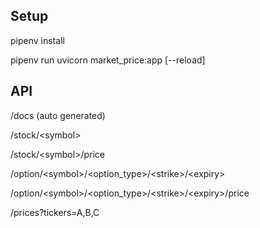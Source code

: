 ## Setup

pipenv install

pipenv run uvicorn market_price:app [--reload]

## API

/docs (auto generated)

/stock/\<symbol>

/stock/\<symbol>/price

/option/\<symbol>/\<option_type>/\<strike>/\<expiry>

/option/\<symbol>/\<option_type>/\<strike>/\<expiry>/price

/prices?tickers=A,B,C
